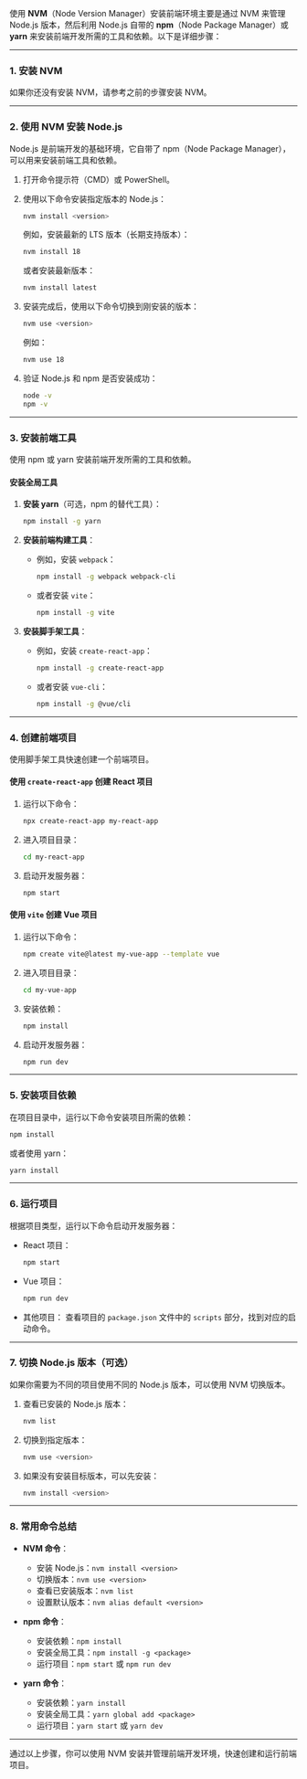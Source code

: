 使用 **NVM**（Node Version Manager）安装前端环境主要是通过 NVM 来管理 Node.js 版本，然后利用 Node.js 自带的 **npm**（Node Package Manager）或 **yarn** 来安装前端开发所需的工具和依赖。以下是详细步骤：

---

### 1. 安装 NVM
如果你还没有安装 NVM，请参考之前的步骤安装 NVM。

---

### 2. 使用 NVM 安装 Node.js
Node.js 是前端开发的基础环境，它自带了 npm（Node Package Manager），可以用来安装前端工具和依赖。

1. 打开命令提示符（CMD）或 PowerShell。
2. 使用以下命令安装指定版本的 Node.js：
   ```bash
   nvm install <version>
   ```
   例如，安装最新的 LTS 版本（长期支持版本）：
   ```bash
   nvm install 18
   ```
   或者安装最新版本：
   ```bash
   nvm install latest
   ```

3. 安装完成后，使用以下命令切换到刚安装的版本：
   ```bash
   nvm use <version>
   ```
   例如：
   ```bash
   nvm use 18
   ```

4. 验证 Node.js 和 npm 是否安装成功：
   ```bash
   node -v
   npm -v
   ```

---

### 3. 安装前端工具
使用 npm 或 yarn 安装前端开发所需的工具和依赖。

#### 安装全局工具
1. **安装 yarn**（可选，npm 的替代工具）：
   ```bash
   npm install -g yarn
   ```

2. **安装前端构建工具**：
    - 例如，安装 `webpack`：
      ```bash
      npm install -g webpack webpack-cli
      ```
    - 或者安装 `vite`：
      ```bash
      npm install -g vite
      ```

3. **安装脚手架工具**：
    - 例如，安装 `create-react-app`：
      ```bash
      npm install -g create-react-app
      ```
    - 或者安装 `vue-cli`：
      ```bash
      npm install -g @vue/cli
      ```

---

### 4. 创建前端项目
使用脚手架工具快速创建一个前端项目。

#### 使用 `create-react-app` 创建 React 项目
1. 运行以下命令：
   ```bash
   npx create-react-app my-react-app
   ```
2. 进入项目目录：
   ```bash
   cd my-react-app
   ```
3. 启动开发服务器：
   ```bash
   npm start
   ```

#### 使用 `vite` 创建 Vue 项目
1. 运行以下命令：
   ```bash
   npm create vite@latest my-vue-app --template vue
   ```
2. 进入项目目录：
   ```bash
   cd my-vue-app
   ```
3. 安装依赖：
   ```bash
   npm install
   ```
4. 启动开发服务器：
   ```bash
   npm run dev
   ```

---

### 5. 安装项目依赖
在项目目录中，运行以下命令安装项目所需的依赖：
```bash
npm install
```
或者使用 yarn：
```bash
yarn install
```

---

### 6. 运行项目
根据项目类型，运行以下命令启动开发服务器：
- React 项目：
  ```bash
  npm start
  ```
- Vue 项目：
  ```bash
  npm run dev
  ```
- 其他项目：
  查看项目的 `package.json` 文件中的 `scripts` 部分，找到对应的启动命令。

---

### 7. 切换 Node.js 版本（可选）
如果你需要为不同的项目使用不同的 Node.js 版本，可以使用 NVM 切换版本。

1. 查看已安装的 Node.js 版本：
   ```bash
   nvm list
   ```

2. 切换到指定版本：
   ```bash
   nvm use <version>
   ```

3. 如果没有安装目标版本，可以先安装：
   ```bash
   nvm install <version>
   ```

---

### 8. 常用命令总结
- **NVM 命令**：
    - 安装 Node.js：`nvm install <version>`
    - 切换版本：`nvm use <version>`
    - 查看已安装版本：`nvm list`
    - 设置默认版本：`nvm alias default <version>`

- **npm 命令**：
    - 安装依赖：`npm install`
    - 安装全局工具：`npm install -g <package>`
    - 运行项目：`npm start` 或 `npm run dev`

- **yarn 命令**：
    - 安装依赖：`yarn install`
    - 安装全局工具：`yarn global add <package>`
    - 运行项目：`yarn start` 或 `yarn dev`

---

通过以上步骤，你可以使用 NVM 安装并管理前端开发环境，快速创建和运行前端项目。
